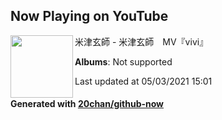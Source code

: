## Now Playing on YouTube

[<img align="left" width="100" src="https://yt3.ggpht.com/ytc/AAUvwngXfHMHhncMEHLUqimBqc3o9hhMVCtORKOvtLgU7g=s88-c-k-c0x00ffffff-no-rj-mo">](https://www.youtube.com/channel/UCUCeZaZeJbEYAAzvMgrKOPQ)

米津玄師 - 米津玄師　MV『vivi』

**Albums**: Not supported

Last updated at 05/03/2021 15:01

#### Generated with [20chan/github-now](https://github.com/20chan/github-now)


<!--
**20chan/20chan** is a ✨ _special_ ✨ repository because its `README.md` (this file) appears on your GitHub profile.

Here are some ideas to get you started:

- 🔭 I’m currently working on ...
- 🌱 I’m currently learning ...
- 👯 I’m looking to collaborate on ...
- 🤔 I’m looking for help with ...
- 💬 Ask me about ...
- 📫 How to reach me: ...
- 😄 Pronouns: ...
- ⚡ Fun fact: ...
-->
